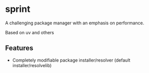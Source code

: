 # sprint
A challenging package manager with an emphasis on performance.

Based on uv and others
## Features
* Completely modifiable package installer/resolver (default installer/resolvelib)
